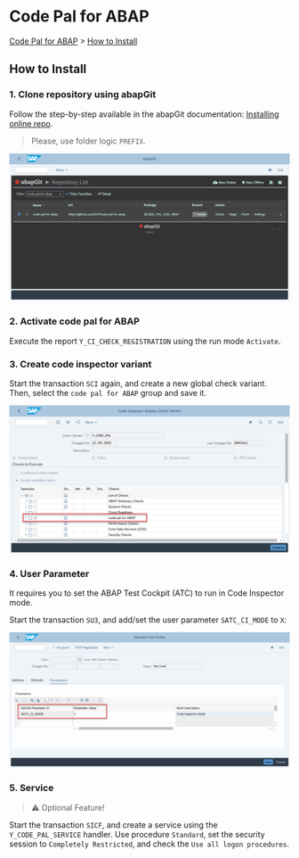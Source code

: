 # Code Pal for ABAP

[Code Pal for ABAP](../README.md) > [How to Install](how-to-install.md)

## How to Install

### 1. Clone repository using abapGit

Follow the step-by-step available in the abapGit documentation: [Installing online repo](https://docs.abapgit.org/guide-online-install.html).

> Please, use folder logic `PREFIX`.

![how to clone repository](imgs/clone-repository.png)

### 2. Activate code pal for ABAP

Execute the report `Y_CI_CHECK_REGISTRATION` using the run mode `Activate`.

### 3. Create code inspector variant

Start the transaction `SCI` again, and create a new global check variant.  
Then, select the `code pal for ABAP` group and save it.

![how to create code inspector variant](imgs/sci-check-variant.png)

### 4. User Parameter

It requires you to set the ABAP Test Cockpit (ATC) to run in Code Inspector mode.

Start the transaction `SU3`, and add/set the user parameter `SATC_CI_MODE` to `X`:

![user parameter](imgs/user-parameter.png)

### 5. Service

> :warning: Optional Feature!

Start the transaction `SICF`, and create a service using the `Y_CODE_PAL_SERVICE` handler. Use procedure `Standard`, set the security session to `Completely Restricted`, and check the `Use all logon procedures`.
